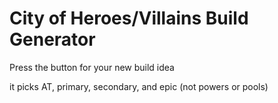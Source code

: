# City of Heroes/Villains Build Generator

Press the button for your new build idea


it picks AT, primary, secondary, and epic (not powers or pools)
